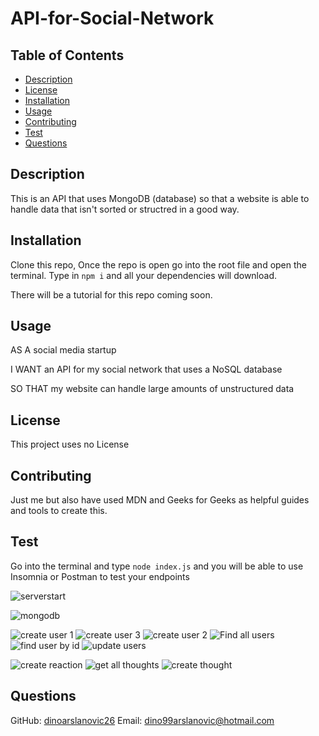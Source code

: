 # API-for-Social-Network

  ## Table of Contents 
  - [Description](#description)
  - [License](#license)
  - [Installation](#installation)
  - [Usage](#usage)
  - [Contributing](#contributing)
  - [Test](#test)
  - [Questions](#questions)

  ## Description 
  This is an API that uses MongoDB (database) so that a website is able to handle data that isn't sorted or structred in a good way.

  ## Installation
  Clone this repo, Once the repo is open go into the root file and open the terminal. Type in `npm i` and all your dependencies will download.
  
  There will be a tutorial for this repo coming soon.

  ## Usage

  AS A social media startup

  I WANT an API for my social network that uses a NoSQL database
  
  SO THAT my website can handle large amounts of unstructured data  
  
  ## License
  This project uses no License
  
  

  ## Contributing
  Just me but also have used MDN and Geeks for Geeks as helpful guides and tools to create this.

  ## Test
  Go into the terminal and type `node index.js` and you will be able to use Insomnia or Postman to test your endpoints
  
   ![serverstart](https://user-images.githubusercontent.com/117688172/231651559-3a5a2818-8b0d-4860-bedd-e630c2cc2500.jpg)

![mongodb](https://user-images.githubusercontent.com/117688172/231651574-22ddbac8-8416-450c-a0cf-e5835df2d8db.jpg)

![create user 1](https://user-images.githubusercontent.com/117688172/231651620-2672f239-c677-4290-85db-0660c0356315.jpg)
![create user 3](https://user-images.githubusercontent.com/117688172/231651622-8b26f53a-6c25-4a31-a85f-90d13d8f11d8.jpg)
![create user 2](https://user-images.githubusercontent.com/117688172/231651623-bf1cc864-5d05-4adc-a359-ec614a2271be.jpg)
![Find all users](https://user-images.githubusercontent.com/117688172/231651743-db428d32-a2fa-49e9-9352-559001ae2131.jpg)
![find user by id](https://user-images.githubusercontent.com/117688172/231651745-bc00f705-0c19-4880-8fce-d697d19d783e.jpg)
![update users](https://user-images.githubusercontent.com/117688172/231651746-d0874a0d-403f-4126-863c-573d9d62a15f.jpg)

  ![create reaction](https://user-images.githubusercontent.com/117688172/231651754-cd517b36-dbc0-47b9-9f62-5eb4ba9ba98f.jpg)
![get all thoughts](https://user-images.githubusercontent.com/117688172/231651755-a9b186cc-bfe0-4ae0-966c-08b2a8e8eec4.jpg)
![create thought](https://user-images.githubusercontent.com/117688172/231651756-7235bcf9-2d3b-4d2b-915d-23aba971e389.jpg)

  ## Questions


  GitHub: [dinoarslanovic26](https://github.com/dinoarslanovic26) Email: dino99arslanovic@hotmail.com
  
